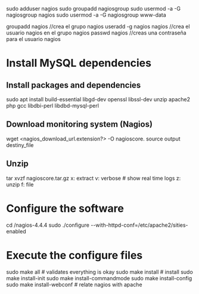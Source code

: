 sudo adduser nagios
sudo groupadd nagiosgroup
sudo usermod -a -G nagiosgroup nagios
sudo usermod -a -G nagiosgroup www-data


groupadd nagios //crea el grupo nagios
useradd -g nagios nagios //crea el usuario nagios en el grupo nagios
passwd nagios //creas una contraseña para el usuario nagios


# Install MySQL dependencies

## Install packages and dependencies
sudo apt install build-essential libgd-dev openssl libssl-dev unzip apache2 php gcc libdbi-perl libdbd-mysql-perl

## Download monitoring system (Nagios)
wget <nagios_download_url.extension?> -O nagioscore.<extension>
            source                 output destiny_file

## Unzip
tar xvzf nagioscore.tar.gz
x: extract
v: verbose # show real time logs
z: unzip
f: file

# Configure the software
cd /nagios-4.4.4
sudo ./configure --with-httpd-conf=/etc/apache2/sities-enabled

# Execute the configure files
sudo make all                   # validates everything is okay
sudo make install               # install
sudo make install-init
sudo make install-commandmode
sudo make install-config
sudo make install-webconf       # relate nagios with apache
